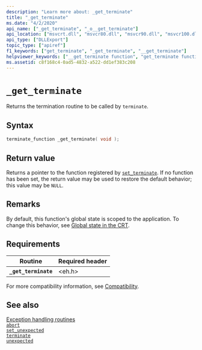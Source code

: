 ```yaml
---
description: "Learn more about: _get_terminate"
title: "_get_terminate"
ms.date: "4/2/2020"
api_name: ["_get_terminate", "_o__get_terminate"]
api_location: ["msvcrt.dll", "msvcr80.dll", "msvcr90.dll", "msvcr100.dll", "msvcr100_clr0400.dll", "msvcr110.dll", "msvcr110_clr0400.dll", "msvcr120.dll", "msvcr120_clr0400.dll", "ucrtbase.dll", "api-ms-win-crt-runtime-l1-1-0.dll"]
api_type: ["DLLExport"]
topic_type: ["apiref"]
f1_keywords: ["get_terminate", "_get_terminate", "__get_terminate"]
helpviewer_keywords: ["__get_terminate function", "get_terminate function", "_get_terminate function"]
ms.assetid: c8f168c4-0ad5-4832-a522-dd1ef383c208
---
```

# `_get_terminate`

Returns the termination routine to be called by `terminate`.

## Syntax

```C
terminate_function _get_terminate( void );
```

## Return value

Returns a pointer to the function registered by [`set_terminate`](set-terminate-crt.md). If no function has been set, the return value may be used to restore the default behavior; this value may be `NULL`.

## Remarks

By default, this function's global state is scoped to the application. To change this behavior, see [Global state in the CRT](../global-state.md).

## Requirements

| Routine | Required header |
|---|---|
| **`_get_terminate`** | \<eh.h> |

For more compatibility information, see [Compatibility](../compatibility.md).

## See also

[Exception handling routines](../exception-handling-routines.md)\
[`abort`](abort.md)\
[`set_unexpected`](set-unexpected-crt.md)\
[`terminate`](terminate-crt.md)\
[`unexpected`](unexpected-crt.md)
